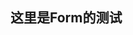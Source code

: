 ## 这里是Form的测试
<script setup lang="ts">

import demo1 from './demo1.vue'
import preview from '../../../src/components/preview.vue'
</script>



<demo1/>